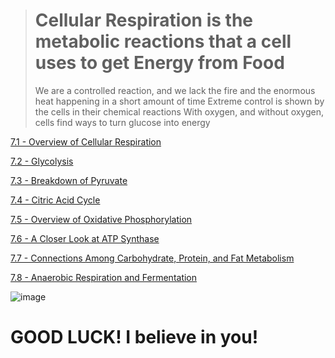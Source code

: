 > # Cellular Respiration is the metabolic reactions that a cell uses to get Energy from Food
> We are a controlled reaction, and we lack the fire and the enormous heat happening in a short amount of time
> Extreme control is shown by the cells in their chemical reactions
> With oxygen, and without oxygen, cells find ways to turn glucose into energy

[7.1 - Overview of Cellular Respiration](https://github.com/MCBasterSheet/MCBasterSheet/blob/main/MCB150/pages/7.1%20-%20Overview%20of%20Cellular%20Respiration.md)

[7.2 - Glycolysis](https://github.com/MCBasterSheet/MCBasterSheet/blob/main/MCB150/pages/7.2%20-%20Glycolysis.md)

[7.3 - Breakdown of Pyruvate](https://github.com/MCBasterSheet/MCBasterSheet/blob/main/MCB150/pages/7.3%20-%20Breakdown%20of%20Pyruvate.md)

[7.4 - Citric Acid Cycle](https://github.com/MCBasterSheet/MCBasterSheet/blob/main/MCB150/pages/7.4%20-%20Citric%20Acid%20Cycle.md)

[7.5 - Overview of Oxidative Phosphorylation](https://github.com/MCBasterSheet/MCBasterSheet/blob/main/MCB150/pages/7.5%20-%20Overview%20of%20Oxidative%20Phosphorylation.md)

[7.6 - A Closer Look at ATP Synthase](https://github.com/MCBasterSheet/MCBasterSheet/blob/main/MCB150/pages/7.6%20-%20A%20Closer%20Look%20at%20ATP%20Synthase.md)

[7.7 - Connections Among Carbohydrate, Protein, and Fat Metabolism](https://github.com/MCBasterSheet/MCBasterSheet/blob/main/MCB150/pages/7.7%20-%20Connections%20Among%20Carbohydrate%2C%20Protein%2C%20and%20Fat%20Metabolism.md)

[7.8 - Anaerobic Respiration and Fermentation](https://github.com/MCBasterSheet/MCBasterSheet/blob/main/MCB150/pages/7.8%20-%20Anaerobic%20Respiration%20and%20Fermentation.md)

![image](https://github.com/MCBasterSheet/MCBasterSheet/assets/157453648/469ff291-b926-4f4d-8543-a84b7ed0c431)

# GOOD LUCK! I believe in you!
